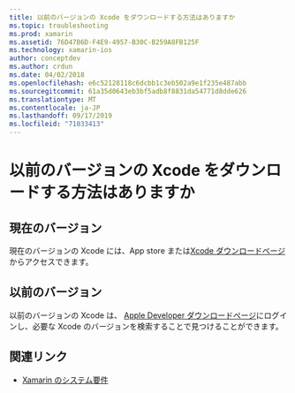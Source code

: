 ```yaml
---
title: 以前のバージョンの Xcode をダウンロードする方法はありますか
ms.topic: troubleshooting
ms.prod: xamarin
ms.assetid: 76D47B6D-F4E9-4957-B30C-B259A8FB125F
ms.technology: xamarin-ios
author: conceptdev
ms.author: crdun
ms.date: 04/02/2018
ms.openlocfilehash: e6c52128118c6dcbb1c3eb502a9e1f235e487abb
ms.sourcegitcommit: 61a35d0643eb3bf5adb8f8831da54771d8dde626
ms.translationtype: MT
ms.contentlocale: ja-JP
ms.lasthandoff: 09/17/2019
ms.locfileid: "71033413"
---
```

# <a name="how-can-i-download-a-previous-version-of-xcode"></a>以前のバージョンの Xcode をダウンロードする方法はありますか

## <a name="current-version"></a>現在のバージョン

現在のバージョンの Xcode には、App store または[Xcode ダウンロードページ](https://developer.apple.com/xcode/downloads/)からアクセスできます。

## <a name="older-versions"></a>以前のバージョン

以前のバージョンの Xcode は、 [Apple Developer ダウンロードページ](https://developer.apple.com/downloads/more/)にログインし、必要な Xcode のバージョンを検索することで見つけることができます。

## <a name="related-links"></a>関連リンク

- [Xamarin のシステム要件](~/cross-platform/get-started/requirements.md)
